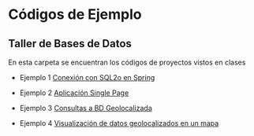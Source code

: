 # Códigos de Ejemplo
## Taller de Bases de Datos

En esta carpeta se encuentran los códigos de proyectos vistos en clases

* Ejemplo 1 [Conexión con SQL2o en Spring](./ejemplo-spring-1)

* Ejemplo 2 [Aplicación Single Page](./ejemplo-vue)

* Ejemplo 3 [Consultas a BD Geolocalizada](./ejemplo-spring-gis)

* Ejemplo 4 [Visualización de datos geolocalizados en un mapa](./ejemplo-mapas)